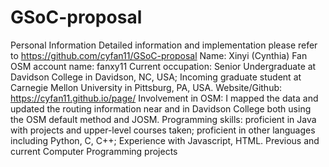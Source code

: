 # GSoC-proposal
Personal Information 
Detailed information and implementation please refer to https://github.com/cyfan11/GSoC-proposal 
Name: Xinyi (Cynthia) Fan 
OSM account name: fanxy11
Current occupation: Senior Undergraduate at Davidson College in Davidson, NC, USA; Incoming graduate student at Carnegie Mellon University in Pittsburg, PA, USA.
Website/Github: https://cyfan11.github.io/page/ 
Involvement in OSM: I mapped the data and updated the routing information near and in Davidson College both using the OSM default method and JOSM.
Programming skills: proficient in Java with projects and upper-level courses taken; proficient in other languages including Python, C, C++; Experience with Javascript, HTML. 
Previous and current Computer Programming projects
